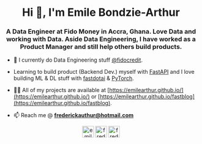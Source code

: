 <h1 align="center">Hi 👋, I'm Emile Bondzie-Arthur</h1>
<h3 align="center">A Data Engineer at Fido Money in Accra, Ghana. Love Data and working with Data. Aside Data Engineering, I have worked as a Product Manager and still help others build products.</h3>

- 🌱 I currently do Data Engineering stuff [@fidocredit](https://twitter.com/fidocredit).
- Learning to build product (Backend Dev.) myself with [FastAPI](https://fastapi.tiangolo.com/) and I love building ML & DL stuff with [fastdotai](https://fast.ai) & [PyTorch](https://pytorch.org).


- 👨‍💻 All of my projects are available at [https://emilearthur.github.io/](https://emilearthur.github.io/) or [https://emilearthur.github.io/fastblog](https://emilearthur.github.io/fastblog).

- 📫 Reach me @ **frederickauthur@hotmail.com**


<p align="center">
<a href="https://twitter.com/emile0arthur" target="blank"><img align="center" src="https://cdn.jsdelivr.net/npm/simple-icons@3.0.1/icons/twitter.svg" alt="emile0arthur" height="30" width="30" /></a>
<a href="https://linkedin.com/in/frederickemile" target="blank"><img align="center" src="https://cdn.jsdelivr.net/npm/simple-icons@3.0.1/icons/linkedin.svg" alt="frederickemile" height="30" width="30" /></a>
<a href="https://kaggle.com/frederickemile" target="blank"><img align="center" src="https://cdn.jsdelivr.net/npm/simple-icons@3.0.1/icons/kaggle.svg" alt="frederickemile" height="30" width="30" /></a>
</p>
